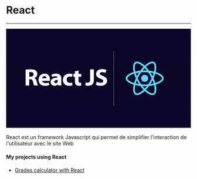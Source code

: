 # React <Badge type="tip" text="React" />

---
![todo liste](../images/react.png)

React est un framework Javascript qui permet de simplifier l'interaction de l'utilisateur avec le site Web


#### My projects using React
- [Grades calculator with React](../projects/grade-calculator.md)